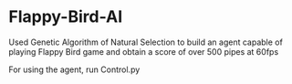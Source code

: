 # Flappy-Bird-AI
Used Genetic Algorithm of Natural Selection to build an agent capable of playing Flappy Bird game and obtain a score of over 500 pipes at 60fps

For using the agent, run Control.py
